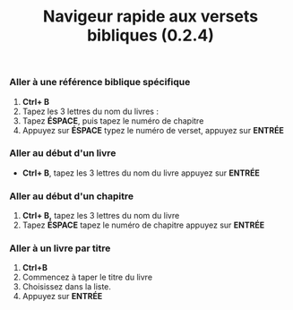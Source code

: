 ﻿---
title: Navigeur rapide aux versets bibliques (0.2.4)
---

### Aller à une référence biblique spécifique

1.  **Ctrl+ B**
1.  Tapez les 3 lettres du nom du livres :
1.  Tapez **ÉSPACE**, puis tapez le numéro de chapitre
1.  Appuyez sur **ÉSPACE** typez le numéro de verset, appuyez sur  **ENTRÉE**
### Aller au début d'un livre

-  **Ctrl+ B**, tapez les 3 lettres du nom du livre appuyez sur **ENTRÉE**
### Aller au début d'un chapitre

1.  **Ctrl+ B,** tapez les 3 lettres du nom du livre
1.  Tapez **ÉSPACE** tapez le numéro de chapitre appuyez sur **ENTRÉE**
### Aller à un livre par titre

1.  **Ctrl+B**
1.  Commencez à taper le titre du livre
1.  Choisissez dans la liste.
1.  Appuyez sur **ENTRÉE**